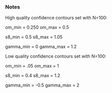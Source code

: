 ### Notes
High quality confidence contours set with N=100:

om_min = 0.250
om_max = 0.5

s8_min = 0.5
s8_max = 1.05

gamma_min = 0
gamma_max = 1.2

Low quality confidence contours set with N=100:

om_min = .05
om_max = 1

s8_min = 0.4
s8_max = 1.2

gamma_min = -0.5
gamma_max = 2